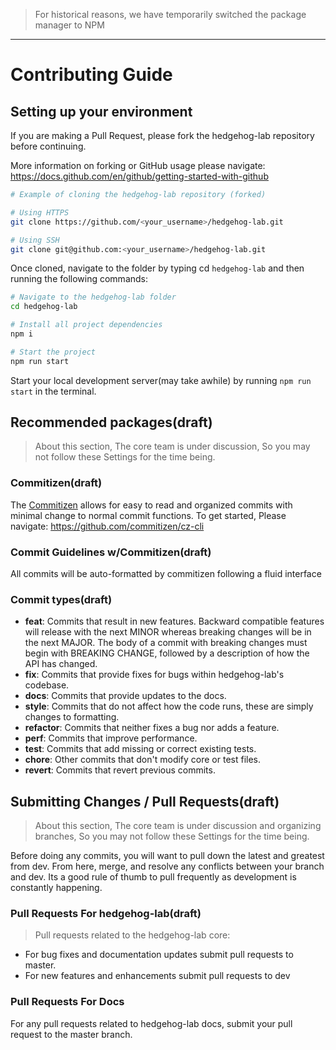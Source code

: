 > For historical reasons, we have temporarily switched the package manager to NPM

---
# Contributing Guide

## Setting up your environment

If you are making a Pull Request, please fork the hedgehog-lab repository before continuing.

More information on forking or GitHub usage please navigate: https://docs.github.com/en/github/getting-started-with-github

```bash
# Example of cloning the hedgehog-lab repository (forked)

# Using HTTPS
git clone https://github.com/<your_username>/hedgehog-lab.git

# Using SSH
git clone git@github.com:<your_username>/hedgehog-lab.git
```

Once cloned, navigate to the folder by typing cd `hedgehog-lab` and then running the following commands:

```bash
# Navigate to the hedgehog-lab folder
cd hedgehog-lab

# Install all project dependencies
npm i

# Start the project
npm run start
```

Start your local development server(may take awhile) by running `npm run start` in the terminal.

## Recommended packages(draft)

> About this section, The core team is under discussion, So you may not follow these Settings for the time being.

### Commitizen(draft)

The [Commitizen](https://github.com/commitizen/cz-cli) allows for easy to read and organized commits with minimal change to normal commit functions. To get started, Please navigate: https://github.com/commitizen/cz-cli

### Commit Guidelines w/Commitizen(draft)

All commits will be auto-formatted by commitizen following a fluid interface

### Commit types(draft)

* **feat**: Commits that result in new features. Backward compatible features will release with the next MINOR whereas breaking changes will be in the next MAJOR. The body of a commit with breaking changes must begin with BREAKING CHANGE, followed by a description of how the API has changed.
* **fix**: Commits that provide fixes for bugs within hedgehog-lab's codebase.
* **docs**: Commits that provide updates to the docs.
* **style**: Commits that do not affect how the code runs, these are simply changes to formatting.
* **refactor**: Commits that neither fixes a bug nor adds a feature.
* **perf**: Commits that improve performance.
* **test**: Commits that add missing or correct existing tests.
* **chore**: Other commits that don't modify core or test files.
* **revert**: Commits that revert previous commits.

## Submitting Changes / Pull Requests(draft)

> About this section, The core team is under discussion and organizing branches, So you may not follow these Settings for the time being.

Before doing any commits, you will want to pull down the latest and greatest from dev. From here, merge, and resolve any conflicts between your branch and dev. Its a good rule of thumb to pull frequently as development is constantly happening.

### Pull Requests For hedgehog-lab(draft)

> Pull requests related to the hedgehog-lab core:  
* For bug fixes and documentation updates submit pull requests to master.  
* For new features and enhancements submit pull requests to dev

### Pull Requests For Docs

For any pull requests related to hedgehog-lab docs, submit your pull request to the master branch.